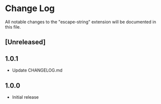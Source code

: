 # Change Log

All notable changes to the "escape-string" extension will be documented in this file.

## [Unreleased]

## 1.0.1

- Update CHANGELOG.md

## 1.0.0

- Initial release
